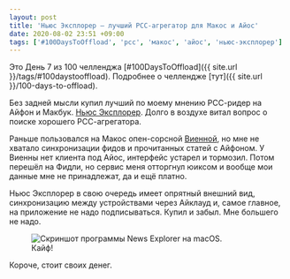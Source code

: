 ```yaml
---
layout: post
title: 'Ньюс Эксплорер – лучший РСС-агрегатор для Макос и Айос'
date: 2020-08-02 23:51 +09:00
tags: ['#100DaysToOffload', 'рсс', 'макос', 'айос', 'ньюс-эксплорер']
---
```


Это День 7 из 100 челленджа [#100DaysToOffload]({{ site.url }}/tags/#100daystooffload). Подробнее о челлендже [тут]({{ site.url }}/100-days-to-offload).

Без задней мысли купил лучший по моему мнению РСС-ридер на Айфон и Макбук. [Ньюс Эксплорер](https://betamagic.nl/products/newsexplorer.html). Долго в воздухе витал вопрос о поиске хорошего РСС-агрегатора.

Раньше пользовался на Макос опен-сорсной [Виенной](https://www.vienna-rss.com/), но мне не хватало синхронизации фидов и прочитанных статей с Айфоном. У Виенны нет клиента под Айос, интерфейс устарел и тормозил. Потом перешёл на Фидли, но сервис меня отторгнул юиксом и вообще мои данные мне не принадлежат, да и ещё платно.

Ньюс Эксплорер в свою очередь имеет опрятный внешний вид, синхронизацию между устройствами через Айклауд и, самое главное, на приложение не надо подписываться. Купил и забыл. Мне большего не надо.

<figure>
  <img src="{{ site.url }}/assets/images/news-explorer/news-explorer-macos.png" data-action="zoom" alt="Скриншот программы News Explorer на macOS.">
  <figcaption>Кайф!</figcaption>
</figure>

Короче, стоит своих денег.
